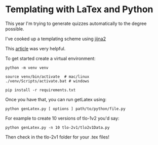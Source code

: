 # Templating with LaTex and Python

This year I'm trying to generate quizzes automatically to the degree possible.

I've cooked up a templating scheme using [jijna2](https://jinja.palletsprojects.com/en/2.11.x/)

This [article](http://eosrei.net/articles/2015/11/latex-templates-python-and-jinja2-generate-pdfs) was very helpful.

To get started create a virtual environment:

    python -m venv venv

    source venv/bin/activate  # mac/linux
    ./venv/Scripts/activate.bat # windows

    pip install -r requirements.txt

Once you have that, you can run getLatex using:

    python genLatex.py [ options ] path/to/python/file.py

For example to create 10 versions of tlo-1v2 you'd say:

    python genLatex.py -n 10 tlo-2v1/tlo2v1Data.py

Then check in the tlo-2v1 folder for your .tex files!


